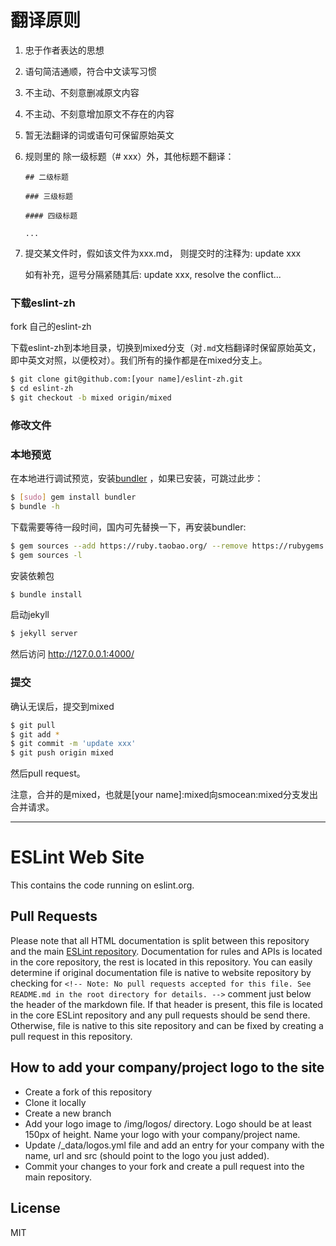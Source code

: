# 翻译原则
1. 忠于作者表达的思想
2. 语句简洁通顺，符合中文读写习惯
3. 不主动、不刻意删减原文内容
4. 不主动、不刻意增加原文不存在的内容
5. 暂无法翻译的词或语句可保留原始英文
6. 规则里的  除一级标题（# xxx）外，其他标题不翻译：

   `## 二级标题`
   
   `### 三级标题`
   
   `#### 四级标题`
   
   `...`
   
7. 提交某文件时，假如该文件为xxx.md，
   则提交时的注释为: update xxx

   如有补充，逗号分隔紧随其后: update xxx, resolve the conflict...

### 下载eslint-zh

fork 自己的eslint-zh

下载eslint-zh到本地目录，切换到mixed分支（对`.md`文档翻译时保留原始英文，即中英文对照，以便校对）。我们所有的操作都是在mixed分支上。

```bash
$ git clone git@github.com:[your name]/eslint-zh.git
$ cd eslint-zh
$ git checkout -b mixed origin/mixed
```

### 修改文件

### 本地预览

在本地进行调试预览，安装[bundler][1] ，如果已安装，可跳过此步：
```bash
$ [sudo] gem install bundler
$ bundle -h
```
下载需要等待一段时间，国内可先替换一下，再安装bundler:
```bash
$ gem sources --add https://ruby.taobao.org/ --remove https://rubygems.org/
$ gem sources -l
```

安装依赖包
```bash
$ bundle install
```
启动jekyll
```bash
$ jekyll server
```
然后访问 http://127.0.0.1:4000/

### 提交

确认无误后，提交到mixed
```bash
$ git pull
$ git add *
$ git commit -m 'update xxx'
$ git push origin mixed
```

然后pull request。

注意，合并的是mixed，也就是[your name]:mixed向smocean:mixed分支发出合并请求。

[1]: https://rubygems.org/gems/bundler

---

# ESLint Web Site

This contains the code running on eslint.org.

## Pull Requests

Please note that all HTML documentation is split between this repository and the main [ESLint repository](https://github.com/eslint/eslint). Documentation for rules and APIs is located in the core repository, the rest is located in this repository. You can easily determine if original documentation file is native to website repository by checking for `<!-- Note: No pull requests accepted for this file. See README.md in the root directory for details. -->` comment just below the header of the markdown file. If that header is present, this file is located in the core ESLint repository and any pull requests should be send there. Otherwise, file is native to this site repository and can be fixed by creating a pull request in this repository.

## How to add your company/project logo to the site

* Create a fork of this repository
* Clone it locally
* Create a new branch
* Add your logo image to /img/logos/ directory. Logo should be at least 150px of height. Name your logo with your company/project name.
* Update /_data/logos.yml file and add an entry for your company with the name, url and src (should point to the logo you just added).
* Commit your changes to your fork and create a pull request into the main repository.

## License

MIT
